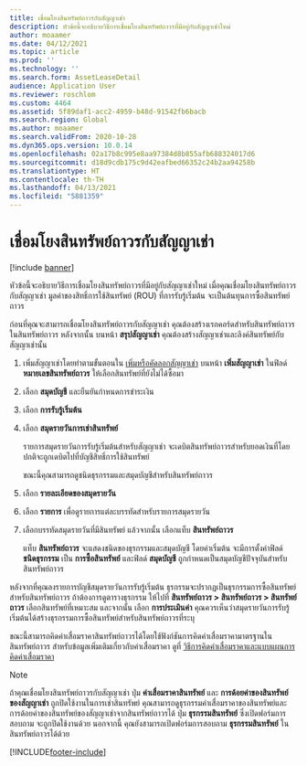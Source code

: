 ```yaml
---
title: เชื่อมโยงสินทรัพย์ถาวรกับสัญญาเช่า
description: หัวข้อนี้จะอธิบายวิธีการเชื่อมโยงสินทรัพย์ถาวรที่มีอยู่กับสัญญาเช่าใหม่
author: moaamer
ms.date: 04/12/2021
ms.topic: article
ms.prod: ''
ms.technology: ''
ms.search.form: AssetLeaseDetail
audience: Application User
ms.reviewer: roschlom
ms.custom: 4464
ms.assetid: 5f89daf1-acc2-4959-b48d-91542fb6bacb
ms.search.region: Global
ms.author: moaamer
ms.search.validFrom: 2020-10-28
ms.dyn365.ops.version: 10.0.14
ms.openlocfilehash: 02a17b8c995e8aa97384d8b855afb688324017d6
ms.sourcegitcommit: d18d9cdb175c9d42eafbed66352c24b2aa94258b
ms.translationtype: HT
ms.contentlocale: th-TH
ms.lasthandoff: 04/13/2021
ms.locfileid: "5881359"
---
```

# <a name="associate-fixed-assets-with-leases"></a>เชื่อมโยงสินทรัพย์ถาวรกับสัญญาเช่า

[!include [banner](../includes/banner.md)]

หัวข้อนี้จะอธิบายวิธีการเชื่อมโยงสินทรัพย์ถาวรที่มีอยู่กับสัญญาเช่าใหม่ เมื่อคุณเชื่อมโยงสินทรัพย์ถาวรกับสัญญาเช่า มูลค่าของสิทธิ์การใช้สินทรัพย์ (ROU) ที่การรับรู้เริ่มต้น จะเป็นต้นทุนการซื้อสินทรัพย์ถาวร

ก่อนที่คุณจะสามารถเชื่อมโยงสินทรัพย์ถาวรกับสัญญาเช่า คุณต้องสร้างเรกคอร์ดสำหรับสินทรัพย์ถาวรในสินทรัพย์ถาวร หลังจากนั้น บนหน้า **สรุปสัญญาเช่า** คุณต้องสร้างสัญญาเช่าและลิงค์สินทรัพย์กับสัญญาเช่านั้น

1. เพิ่มสัญญาเช่าโดยทำตามขั้นตอนใน [เพิ่มหรือคัดลอกสัญญาเช่า](add-lease.md) บนหน้า **เพิ่มสัญญาเช่า** ในฟิลด์ **หมายเลขสินทรัพย์ถาวร** ให้เลือกสินทรัพย์ที่ยังไม่ได้ซื้อมา
2. เลือก **สมุดบัญชี** และยืนยันกำหนดการชำระเงิน
3. เลือก **การรับรู้เริ่มต้น**
4. เลือก **สมุดรายวันการเช่าสินทรัพย์**

    รายการสมุดรายวันการรับรู้เริ่มต้นสำหรับสัญญาเช่า จะเดบิตสินทรัพย์ถาวรสำหรับยอดเงินที่โดยปกติจะถูกเดบิตไปที่บัญชีสิทธิ์การใช้สินทรัพย์

    ขณะนี้คุณสามารถดูชนิดธุรกรรมและสมุดบัญชีสำหรับสินทรัพย์ถาวร

5. เลือก  **รายละเอียดของสมุดรายวัน**
6. เลือก **รายการ** เพื่อดูรายการแต่ละบรรทัดสำหรับรายการสมุดรายวัน
7. เลือกบรรทัดสมุดรายวันที่มีสินทรัพย์ แล้วจากนั้น เลือกแท็บ **สินทรัพย์ถาวร**

    แท็บ **สินทรัพย์ถาวร** จะแสดงชนิดของธุรกรรมและสมุดบัญชี โดยค่าเริ่มต้น จะมีการตั้งค่าฟิลด์ **ชนิดธุรกรรม** เป็น **การซื้อสินทรัพย์** และฟิลด์ **สมุดบัญชี** ถูกกำหนดเป็นสมุดบัญชีปัจจุบันสำหรับสินทรัพย์ถาวร

หลังจากที่คุณลงรายการบัญชีสมุดรายวันการรับรู้เริ่มต้น ธุรกรรมจะปรากฏเป็นธุรกรรมการซื้อสินทรัพย์สำหรับสินทรัพย์ถาวร ถ้าต้องการดูตารางธุรกรรม ให้ไปที่ **สินทรัพย์ถาวร \> สินทรัพย์ถาวร \> สินทรัพย์ถาวร** เลือกสินทรัพย์ที่เหมาะสม และจากนั้น เลือก **การประเมินค่า** คุณควรเห็นว่าสมุดรายวันการรับรู้เริ่มต้นได้สร้างธุรกรรมการซื้อสินทรัพย์สำหรับสินทรัพย์ถาวรที่ระบุ

ขณะนี้สามารถคิดค่าเสื่อมราคาสินทรัพย์ถาวรได้โดยใช้ฟังก์ชันการคิดค่าเสื่อมราคามาตรฐานในสินทรัพย์ถาวร สำหรับข้อมูลเพิ่มเติมเกี่ยวกับค่าเสื่อมราคา ดูที่ [วิธีการคิดค่าเสื่อมราคาและแบบแผนการคิดค่าเสื่อมราคา](../fixed-assets/depreciation-methods-conventions.md)

> [!NOTE]
> ถ้าคุณเชื่อมโยงสินทรัพย์ถาวรกับสัญญาเช่า ปุ่ม **ค่าเสื่อมราคาสินทรัพย์** และ **การด้อยค่าของสินทรัพย์ของสัญญาเช่า** ถูกปิดใช้งานในการเช่าสินทรัพย์ คุณสามารถดูธุรกรรมค่าเสื่อมราคาของสินทรัพย์และการด้อยค่าของสินทรัพย์ของสัญญาเช่าจากสินทรัพย์ถาวรได้ ปุ่ม **ธุรกรรมสินทรัพย์** ซึ่งเปิดฟอร์มการสอบถาม จะถูกปิดใช้งานด้วย นอกจากนี้ คุณยังสามารถเปิดฟอร์มการสอบถาม **ธุรกรรมสินทรัพย์** ในสินทรัพย์ถาวรได้ด้วย  


[!INCLUDE[footer-include](../../includes/footer-banner.md)]
